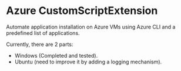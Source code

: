 # Azure CustomScriptExtension

Automate application installation on Azure VMs using Azure CLI and a predefined list of applications.

Currently, there are 2 parts:
- Windows (Completed and tested).
- Ubuntu (need to improve it by adding a logging mechanism).
